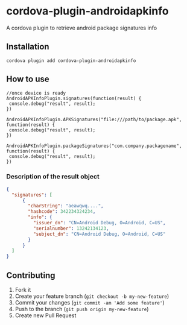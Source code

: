 # cordova-plugin-androidapkinfo
A cordova plugin to retrieve android package signatures info

## Installation
```
cordova plugin add cordova-plugin-androidapkinfo
```

## How to use

 ```
 //once device is ready
AndroidAPKInfoPlugin.signatures(function(result) {
  console.debug("result", result);
})

AndroidAPKInfoPlugin.APKSignatures("file:///path/to/package.apk", function(result) {
  console.debug("result", result);
})

AndroidAPKInfoPlugin.packageSignatures("com.company.packagename", function(result) {
  console.debug("result", result);
})
 ```

### Description of the result object
```json
{
  "signatures": [
      {
        "charString": "aeawqwq....",
        "hashcode": 342234324234,
        "info": {
          "issuer_dn": "CN=Android Debug, O=Android, C=US",
          "serialnumber": 13242134123,
          "subject_dn": "CN=Android Debug, O=Android, C=US"
        }
      }
  ]
}
```

## Contributing

1. Fork it
2. Create your feature branch (`git checkout -b my-new-feature`)
3. Commit your changes (`git commit -am 'Add some feature'`)
4. Push to the branch (`git push origin my-new-feature`)
5. Create new Pull Request
